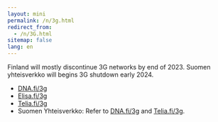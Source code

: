 ```yaml
---
layout: mini
permalink: /n/3g.html
redirect_from:
  - /n/3G.html
sitemap: false
lang: en
---
```


Finland will mostly discontinue 3G networks by end of 2023. Suomen yhteisverkko
will begins 3G shutdown early 2024.

- [DNA.fi/3g]
- [Elisa.fi/3g]
- [Telia.fi/3g]
- Suomen Yhteisverkko: Refer to [DNA.fi/3g] and [Telia.fi/3g].

[DNA.fi/3g]: https://dna.fi/3g
[Elisa.fi/3g]: https://elisa.fi/3g
[Telia.fi/3g]: https://telia.fi/3g
